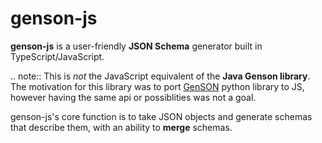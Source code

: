 # genson-js

**genson-js** is a user-friendly **JSON Schema** generator built in TypeScript/JavaScript.

.. note::
This is _not_ the JavaScript equivalent of the **Java Genson library**.
The motivation for this library was to port [GenSON](https://github.com/cequencer/GenSON) python library to JS, however having the same api or possiblities was not a goal.

genson-js's core function is to take JSON objects and generate schemas that describe them, with an ability to **merge** schemas.
